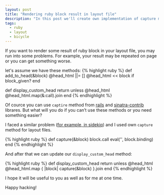 ```yaml
---
layout: post
title: "Rendering ruby block result in layout file"
description: "In this post we'll create own implementation of capture method for rendering ruby block result in layout file"
tags:
  - ruby
  - layout
  - bicycle
---
```


If you want to render some result of ruby block in your layout file, you may run into some problems.
For example, your result may be repeated on page or you can get something worse.

let's assume we have these methods:
{% highlight ruby %}
def add_to_head(&block)
  @head_html ||= []
  @head_html << block if block_given?
end

def display_custom_head
  return unless @head_html
  @head_html.map(&:call).join
end
{% endhighlight %}

Of cource you can use `captire` method from [rails](http://api.rubyonrails.org/classes/ActionView/Helpers/CaptureHelper.html#method-i-capture) and [sinatra-contrib](https://github.com/sinatra/sinatra-contrib#common-extensions) librares.
But what will you do if you can’t use these methods or you need something easier?

I faced a similar problem ([for example, in sidekiq](https://github.com/mperham/sidekiq/pull/2270)) and I used own `capture` method for layout files.

{% highlight ruby %}
def capture(&block)
  block.call
  eval('', block.binding)
end
{% endhighlight %}

And after that we can update our `display_custom_head` method:

{% highlight ruby %}
def display_custom_head
  return unless @head_html
  @head_html.map { |block| capture(&block) }.join
end
{% endhighlight %}

I hope it will be useful to you  as well as for me at one time.

Happy hacking!
